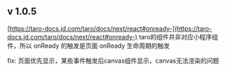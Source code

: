 ## v 1.0.5

[https://taro-docs.jd.com/taro/docs/next/react#onready-](https://taro-docs.jd.com/taro/docs/next/react#onready-)
taro的组件并非对应小程序组件，所以 onReady 的触发是页面 onReady 生命周期的触发

fix: 页面优先显示，某些事件触发后canvas组件显示，canvas无法渲染的问题
